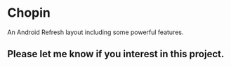 # Chopin
An Android Refresh layout including some powerful features.

## Please let me know if you interest in this project.
